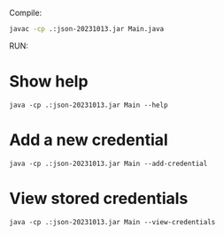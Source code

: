 Compile:

```bash
javac -cp .:json-20231013.jar Main.java
```

RUN:

# Show help
`java -cp .:json-20231013.jar Main --help`

# Add a new credential
`java -cp .:json-20231013.jar Main --add-credential`

# View stored credentials
`java -cp .:json-20231013.jar Main --view-credentials`
